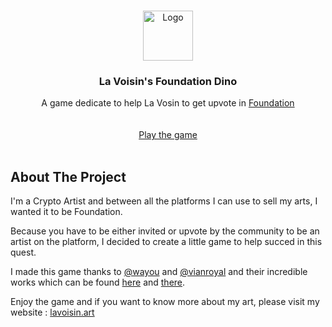 <!-- PROJECT LOGO -->
<br />
<p align="center">
  <a href="https://lavoisin.art">
    <img src="https://lavoisin.art/image/https%3A%2F%2Fs3-us-west-2.amazonaws.com%2Fsecure.notion-static.com%2F23755a6b-0817-4cbd-8080-4f0c4f4076a1%2FLaVoisin.png?table=block&id=c73e0d82-2084-4aaa-be66-cbcd76a39f50&spaceId=d9f4d0e1-333a-4003-a8e2-f1cee4e6f97e&width=250&userId=&cache=v2" alt="Logo" width="80" height="80">
  </a>

  <h3 align="center">La Voisin's Foundation Dino</h3>

  <p align="center">
    A game dedicate to help La Vosin to get upvote in <a href="https://foundation.app">Foundation</a>
    <br />
    <br />
    <br />
    <a href="https://lavoisin.art/Play-La-Voisin-s-Foundation-Dino-c2cfbc541dd24375ad0c2c91e12323d2">Play the game</a>
    <br />
    <br />
  
<!-- ABOUT THE PROJECT -->
## About The Project

I'm a Crypto Artist and between all the platforms I can use to sell my arts, I wanted it to be Foundation. 
  
Because you have to be either invited or upvote by the community to be an artist on the platform, I decided to create a little game to help succed in this quest. 
  
I made this game thanks to <a href="https://github.com/wayou">@wayou</a> and <a href="https://github.com/vianroyal">@vianroyal</a> and their incredible works which can be found <a href="https://github.com/wayou/t-rex-runner">here</a> and <a href="https://github.com/vianroyal/t-rex-runner">there</a>.
  
Enjoy the game and if you want to know more about my art, please visit my website : <a href="https://lavoisin.art">lavoisin.art</a>
    <br />
    <br />
